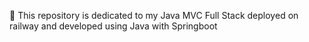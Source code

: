 🧸 This repository is dedicated to my Java MVC Full Stack deployed on railway and developed using Java with Springboot
